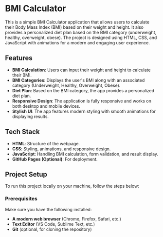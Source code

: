 # BMI Calculator

This is a simple BMI Calculator application that allows users to calculate their Body Mass Index (BMI) based on their weight and height. It also provides a personalized diet plan based on the BMI category (underweight, healthy, overweight, obese). The project is designed using HTML, CSS, and JavaScript with animations for a modern and engaging user experience.

## Features

- **BMI Calculation**: Users can input their weight and height to calculate their BMI.
- **BMI Categories**: Displays the user's BMI along with an associated category (Underweight, Healthy, Overweight, Obese).
- **Diet Plan**: Based on the BMI category, the app provides a personalized diet plan.
- **Responsive Design**: The application is fully responsive and works on both desktop and mobile devices.
- **Stylish UI**: The app features modern styling with smooth animations for displaying results.

## Tech Stack

- **HTML**: Structure of the webpage.
- **CSS**: Styling, animations, and responsive design.
- **JavaScript**: Handling BMI calculation, form validation, and result display.
- **GitHub Pages (Optional)**: For deployment.

## Project Setup

To run this project locally on your machine, follow the steps below:

### Prerequisites

Make sure you have the following installed:

- **A modern web browser** (Chrome, Firefox, Safari, etc.)
- **Text Editor** (VS Code, Sublime Text, etc.)
- **Git** (optional, for cloning the repository)



